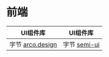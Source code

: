 # 前端

| UI组件库 | UI组件库 |
|:-----:|:-----:|
| 字节 [arco.design](https://arco.design/) | 字节 [semi-ui](http://semi.design/zh-CN/start/getting-started) |



